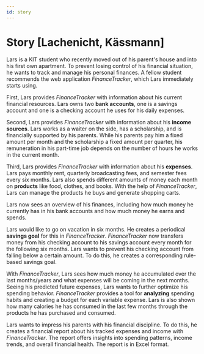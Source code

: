 ```yaml
---
id: story
---
```


# Story [Lachenicht, Kässmann]

Lars is a KIT student who recently moved out of his parent's house and into his first own apartment.
To prevent losing control of his financial situation, he wants to track and manage his personal finances.
A fellow student recommends the web application _FinanceTracker_, which Lars immediately starts using.

First, Lars provides _FinanceTracker_ with information about his current financial resources.
Lars owns two **bank accounts**, one is a savings account and one is a checking account he uses for his daily expenses.

Second, Lars provides _FinanceTracker_ with information about his **income sources**.
Lars works as a waiter on the side, has a scholarship, and is financially supported by his parents.
While his parents pay him a fixed amount per month and the scholarship a fixed amount per quarter, his remuneration in his part-time job depends on the number of hours he works in the current month.

Third, Lars provides _FinanceTracker_ with information about his **expenses**.
Lars pays monthly rent, quarterly broadcasting fees, and semester fees every six months.
Lars also spends different amounts of money each month on **products** like food, clothes, and books.
With the help of _FinanceTracker_, Lars can manage the products he buys and generate shopping carts.

Lars now sees an overview of his finances, including how much money he currently has in his bank accounts and how much money he earns and spends.

Lars would like to go on vacation in six months.
He creates a periodical **savings goal** for this in _FinanceTracker_.
_FinanceTracker_ now transfers money from his checking account to his savings account every month for the following six months.
Lars wants to prevent his checking account from falling below a certain amount.
To do this, he creates a corresponding rule-based savings goal.

With _FinanceTracker_, Lars sees how much money he accumulated over the last months/years and what expenses will be coming in the next months.
Seeing his predicted future expenses, Lars wants to further optimize his spending behavior.
_FinanceTracker_ provides a tool for **analyzing** spending habits and creating a budget for each variable expense.
Lars is also shown how many calories he has consumed in the last few months through the products he has purchased and consumed.

Lars wants to impress his parents with his financial discipline.
To do this, he creates a financial report about his tracked expenses and income with _FinanceTracker_.
The report offers insights into spending patterns, income trends, and overall financial health.
The report is in Excel format.
